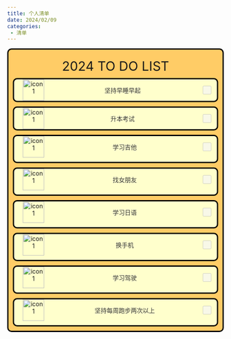 ```yaml
---
title: 个人清单
date: 2024/02/09
categories:
 - 清单
---
```




<div style="margin-bottom: 10px; background-color:#FFCC66; text-align: center;border-radius: 10px;border: 3px solid black;">
    <div style="text-align: center; font-size: 30px;heigh:50px;margin-top:10px;padding-top:10px;padding-bottom:10px">
       2024 TO DO LIST
    </div>
    <div style="display: flex; align-items: center;background-color:#FFFFCC;margin: 0 10px 10px;border-radius: 10px;border: 3px solid black;">
       <div style="margin-left: 20px">
            <img src="https://gimg2.baidu.com/image_search/src=http%3A%2F%2Fsafe-img.xhscdn.com%2Fbw1%2F506cb686-c29e-45dc-a80d-7912716c8036%3FimageView2%2F2%2Fw%2F1080%2Fformat%2Fjpg&refer=http%3A%2F%2Fsafe-img.xhscdn.com&app=2002&size=f9999,10000&q=a80&n=0&g=0n&fmt=auto?sec=1710831422&t=3815d2da7e7b14188537d64b6f2a5807" alt="icon1" style="width: 50px; height: 50px;">
        </div>
        <div style="flex: 1; color:#383838">
            坚持早睡早起
        </div>
        <div style="margin-right: 10px;">
            <input type="checkbox" style="width: 20px; height: 20px;" disabled >
        </div>
    </div>
    <div style="display: flex; align-items: center;background-color:#FFFFCC;margin: 0 10px 10px;border-radius: 10px;border: 3px solid black;">
       <div style="margin-left: 20px">
            <img src="https://gimg2.baidu.com/image_search/src=http%3A%2F%2Fsafe-img.xhscdn.com%2Fbw1%2F506cb686-c29e-45dc-a80d-7912716c8036%3FimageView2%2F2%2Fw%2F1080%2Fformat%2Fjpg&refer=http%3A%2F%2Fsafe-img.xhscdn.com&app=2002&size=f9999,10000&q=a80&n=0&g=0n&fmt=auto?sec=1710831422&t=3815d2da7e7b14188537d64b6f2a5807" alt="icon1" style="width: 50px; height: 50px;">
        </div>
        <div style="flex: 1; color:#383838">
            升本考试
        </div>
        <div style="margin-right: 10px;">
            <input type="checkbox" style="width: 20px; height: 20px;" disabled >
        </div>
    </div>
    <div  style="display: flex; align-items: center;background-color:#FFFFCC;margin: 0 10px 10px;border-radius: 10px;border: 3px solid black;padding-bottom:10px">
        <div  style="margin-left: 20px;">
            <img src="https://gimg2.baidu.com/image_search/src=http%3A%2F%2Fsafe-img.xhscdn.com%2Fbw1%2F506cb686-c29e-45dc-a80d-7912716c8036%3FimageView2%2F2%2Fw%2F1080%2Fformat%2Fjpg&refer=http%3A%2F%2Fsafe-img.xhscdn.com&app=2002&size=f9999,10000&q=a80&n=0&g=0n&fmt=auto?sec=1710831422&t=3815d2da7e7b14188537d64b6f2a5807" alt="icon1" style="width: 50px; height: 50px;">
        </div>
        <div  style="flex: 1; margin-left: 10px;color:#383838">
           学习吉他
        </div>
        <div  style="margin-right: 10px;">
            <input type="checkbox"  style="width: 20px; height: 20px;" disabled >
        </div>
    </div>
    <div  style="display: flex; align-items: center;background-color:#FFFFCC;margin: 0 10px 10px;border-radius: 10px;border: 3px solid black;padding-bottom:10px">
        <div  style="margin-left: 20px;">
            <img src="https://gimg2.baidu.com/image_search/src=http%3A%2F%2Fsafe-img.xhscdn.com%2Fbw1%2F506cb686-c29e-45dc-a80d-7912716c8036%3FimageView2%2F2%2Fw%2F1080%2Fformat%2Fjpg&refer=http%3A%2F%2Fsafe-img.xhscdn.com&app=2002&size=f9999,10000&q=a80&n=0&g=0n&fmt=auto?sec=1710831422&t=3815d2da7e7b14188537d64b6f2a5807" alt="icon1" style="width: 50px; height: 50px;">
        </div>
        <div  style="flex: 1; margin-left: 10px;color:#383838">
           找女朋友
        </div>
        <div  style="margin-right: 10px;">
            <input type="checkbox"  style="width: 20px; height: 20px;" disabled >
        </div>
    </div>
    <div  style="display: flex; align-items: center;background-color:#FFFFCC;margin: 0 10px 10px;border-radius: 10px;border: 3px solid black;padding-bottom:10px">
        <div  style="margin-left: 20px;">
            <img src="https://gimg2.baidu.com/image_search/src=http%3A%2F%2Fsafe-img.xhscdn.com%2Fbw1%2F506cb686-c29e-45dc-a80d-7912716c8036%3FimageView2%2F2%2Fw%2F1080%2Fformat%2Fjpg&refer=http%3A%2F%2Fsafe-img.xhscdn.com&app=2002&size=f9999,10000&q=a80&n=0&g=0n&fmt=auto?sec=1710831422&t=3815d2da7e7b14188537d64b6f2a5807" alt="icon1" style="width: 50px; height: 50px;">
        </div>
        <div  style="flex: 1; margin-left: 10px;color:#383838">
           学习日语
        </div>
        <div  style="margin-right: 10px;">
            <input type="checkbox"  style="width: 20px; height: 20px;" disabled >
        </div>
    </div>
    <div  style="display: flex; align-items: center;background-color:#FFFFCC;margin: 0 10px 10px;border-radius: 10px;border: 3px solid black;padding-bottom:10px">
        <div  style="margin-left: 20px;">
            <img src="https://gimg2.baidu.com/image_search/src=http%3A%2F%2Fsafe-img.xhscdn.com%2Fbw1%2F506cb686-c29e-45dc-a80d-7912716c8036%3FimageView2%2F2%2Fw%2F1080%2Fformat%2Fjpg&refer=http%3A%2F%2Fsafe-img.xhscdn.com&app=2002&size=f9999,10000&q=a80&n=0&g=0n&fmt=auto?sec=1710831422&t=3815d2da7e7b14188537d64b6f2a5807" alt="icon1" style="width: 50px; height: 50px;">
        </div>
        <div  style="flex: 1; margin-left: 10px;color:#383838">
           换手机
        </div>
        <div  style="margin-right: 10px;">
            <input type="checkbox"  style="width: 20px; height: 20px;" disabled >
        </div>
    </div>
    <div  style="display: flex; align-items: center;background-color:#FFFFCC;margin: 0 10px 10px;border-radius: 10px;border: 3px solid black;padding-bottom:10px">
        <div  style="margin-left: 20px;">
            <img src="https://gimg2.baidu.com/image_search/src=http%3A%2F%2Fsafe-img.xhscdn.com%2Fbw1%2F506cb686-c29e-45dc-a80d-7912716c8036%3FimageView2%2F2%2Fw%2F1080%2Fformat%2Fjpg&refer=http%3A%2F%2Fsafe-img.xhscdn.com&app=2002&size=f9999,10000&q=a80&n=0&g=0n&fmt=auto?sec=1710831422&t=3815d2da7e7b14188537d64b6f2a5807" alt="icon1" style="width: 50px; height: 50px;">
        </div>
        <div  style="flex: 1; margin-left: 10px;color:#383838">
           学习驾驶
        </div>
        <div  style="margin-right: 10px;">
            <input type="checkbox"  style="width: 20px; height: 20px;" disabled >
        </div>
    </div>
    <div  style="display: flex; align-items: center;background-color:#FFFFCC;margin: 0 10px 10px;border-radius: 10px;border: 3px solid black;padding-bottom:10px">
        <div  style="margin-left: 20px;">
            <img src="https://gimg2.baidu.com/image_search/src=http%3A%2F%2Fsafe-img.xhscdn.com%2Fbw1%2F506cb686-c29e-45dc-a80d-7912716c8036%3FimageView2%2F2%2Fw%2F1080%2Fformat%2Fjpg&refer=http%3A%2F%2Fsafe-img.xhscdn.com&app=2002&size=f9999,10000&q=a80&n=0&g=0n&fmt=auto?sec=1710831422&t=3815d2da7e7b14188537d64b6f2a5807" alt="icon1" style="width: 50px; height: 50px;">
        </div>
        <div  style="flex: 1; margin-left: 10px;color:#383838">
           坚持每周跑步两次以上
        </div>
        <div  style="margin-right: 10px;">
            <input type="checkbox"  style="width: 20px; height: 20px;" disabled >
        </div>
    </div>
</div>



